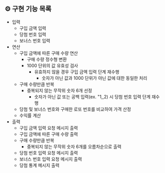 ## ⚙️ 구현 기능 목록

- 입력
  - 구입 금액 입력
  - 당첨 번호 입력
  - 보너스 번호 입력
- 연산
  - 구입 금액에 따른 구매 수량 연산
    - 구매 수량 정수형 변환
    - 1000 단위의 값 유효성 검사
      - 유효하지 않을 경우 구입 금액 입력 단계 재수행
        - 숫자가 아닌 값과 1000 단위가 아닌 값에 대한 동일한 처리
  - 구매 수량만큼 반복
    - 중복되지 않는 무작위 숫자 6개 선정
      - 숫자가 아닌 값 또는 공백 입력(ex. "1,,2) 시 당첨 번호 입력 단계 재수행
  - 당첨 및 보너스 번호와 구매한 로또 번호를 비교하여 가격 산정
  - 수익률 계산
- 출력
  - 구입 금액 입력 요청 메시지 출력
  - 구입 금액에 따른 구매 수량 출력
  - 구매 수량만큼 반복
    - 중복되지 않는 무작위 숫자 6개를 오름차순으로 출력
  - 당첨 번호 입력 요청 메시지 출력
  - 보너스 번호 입력 요청 메시지 출력
  - 당첨 통계 메시지 출력